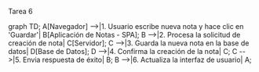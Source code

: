 Tarea 6


graph TD;
    A[Navegador] -->|1. Usuario escribe nueva nota y hace clic en 'Guardar'| B[Aplicación de Notas - SPA];
    B -->|2. Procesa la solicitud de creación de nota| C[Servidor];
    C -->|3. Guarda la nueva nota en la base de datos| D[Base de Datos];
    D -->|4. Confirma la creación de la nota| C;
    C -->|5. Envia respuesta de éxito| B;
    B -->|6. Actualiza la interfaz de usuario| A;
